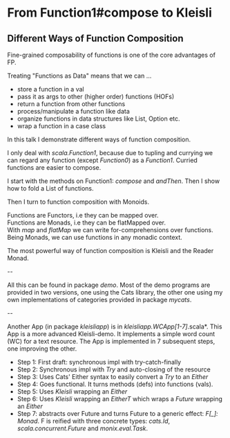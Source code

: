 # From Function1#compose to Kleisli

## Different Ways of Function Composition

Fine-grained composability of functions is one of the core advantages of FP.

Treating "Functions as Data" means that we can ...
- store a function in a val
- pass it as args to other (higher order) functions (HOFs)
- return a function from other functions
- process/manipulate a function like data
- organize functions in data structures like List, Option etc.
- wrap a function in a case class

In this talk I demonstrate different ways of function composition.

I only deal with *scala.Function1*, because due to tupling and currying we can regard
any function (except *Function0*) as a *Function1*. Curried functions are easier to compose.

I start with the methods on Function1: *compose* and *andThen*.
Then I show how to fold a List of functions.

Then I turn to function composition with Monoids.

Functions are Functors, i.e they can be mapped over.<br/>
Functions are Monads, i.e they can be flatMapped over.<br/>
With *map* and *flatMap* we can write for-comprehensions over functions.<br/>
Being Monads, we can use functions in any monadic context.

The most powerful way of function composition is Kleisli and the Reader Monad.

--

All this can be found in package *demo*.
Most of the demo programs are provided in two versions,
one using the Cats library, the other one using
my own implementations of categories provided in package *mycats*.

--

Another App (in package *kleisliapp*) is in *kleisliapp.WCApp[1-7]*.scala*.
This App is a more advanced Kleisli-demo. It implements a simple word count
(WC) for a text resource. The App is implemented in 7 subsequent steps,
one improving the other.

- Step 1: First draft: synchronous impl with try-catch-finally
- Step 2: Synchronous impl with *Try* and auto-closing of the resource
- Step 3: Uses Cats' Either syntax to easily convert a *Try* to an *Either*
- Step 4: Goes functional. It turns methods (defs) into functions (vals).
- Step 5: Uses *Kleisli* wrapping an *Either*
- Step 6: Uses *Kleisli* wrapping an *EitherT* which wraps a *Future* wrapping an *Either*
- Step 7: abstracts over Future and turns Future to a generic effect: *F[_]: Monad*.
F is reified with three concrete types: *cats.Id*, *scala.concurrent.Future* and *monix.eval.Task*.
